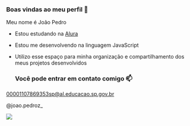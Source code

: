 ### Boas vindas ao meu perfil 💙

Meu nome é João Pedro

- Estou estudando na [Alura](https://www.alura.com.br)
- Estou me desenvolvendo na linguagem JavaScript
- Utilizo esse espaço para minha organização e compartilhamento dos meus projetos desenvolvidos

  ### Você pode entrar em contato comigo 📫

00001107869353sp@al.educacao.sp.gov.br 

@joao.pedroz_

![](https://media.tenor.com/gZU3n_9Nv2EAAAAM/cat-cat-stare.gif)
